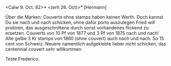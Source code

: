  <Calw 9. Oct. 82>*
 <(erh 26. Oct)>*
[Hermann]

Über die Marken: Couverts ohne stamps haben keinen Werth. Doch kannst Du sie nach und nach schicken, ohne dafür porto auszulegen Fried will probiren, das ausgeschnittene durch sonst vorhandenes flickend zu ersetzen. 
Couverts von 10 Pf von 1877 und 3 Pf von 1875 nach und nach! Alte gelbe 3 Kr stamps von 1860 (ohne couvert) auch nach und nach. So 15 cent von Schweiz. Neuere namentlich aufgeklebte lieber nicht schicken, das centennial couvert sehr willkommen.

 Teste Frederico.
